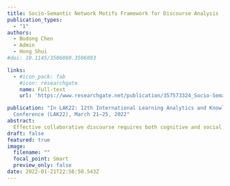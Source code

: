 ```yaml
---
title: Socio-Semantic Network Motifs Framework for Discourse Analysis
publication_types:
  - "1"
authors:
  - Bodong Chen
  - Admin
  - Hong Shui
#doi: 10.1145/3506860.3506893

links:
  - #icon_pack: fab
    #icon: researchgate
    name: Full-text
    url: 'https://www.researchgate.net/publication/357573324_Socio-Semantic_Network_Motifs_Framework_for_Discourse_Analysis'

publication: "In LAK22: 12th International Learning Analytics and Knowledge
  Conference (LAK22), March 21–25, 2022"
abstract: 
  Effective collaborative discourse requires both cognitive and social engagement of students. To investigate complex socio-cognitive dynamics in collaborative discourse, this paper proposes to model collaborative discourse as a socio-semantic network (SSN) and then use network motifs – defined as recurring, significant subgraphs – to characterize the network and hence the discourse. To demonstrate the utility of our SSN motifs framework, we applied it to a sample dataset. While more work needs to be done, the SSN motifs framework shows promise as a novel, theoretically informed approach to discourse analysis.
draft: false
featured: true
image:
  filename: ""
  focal_point: Smart
  preview_only: false
date: 2022-01-21T22:56:50.543Z
---
```

